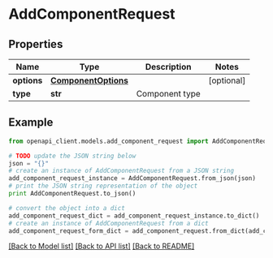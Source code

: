 # AddComponentRequest


## Properties
Name | Type | Description | Notes
------------ | ------------- | ------------- | -------------
**options** | [**ComponentOptions**](ComponentOptions.md) |  | [optional] 
**type** | **str** | Component type | 

## Example

```python
from openapi_client.models.add_component_request import AddComponentRequest

# TODO update the JSON string below
json = "{}"
# create an instance of AddComponentRequest from a JSON string
add_component_request_instance = AddComponentRequest.from_json(json)
# print the JSON string representation of the object
print AddComponentRequest.to_json()

# convert the object into a dict
add_component_request_dict = add_component_request_instance.to_dict()
# create an instance of AddComponentRequest from a dict
add_component_request_form_dict = add_component_request.from_dict(add_component_request_dict)
```
[[Back to Model list]](../README.md#documentation-for-models) [[Back to API list]](../README.md#documentation-for-api-endpoints) [[Back to README]](../README.md)


